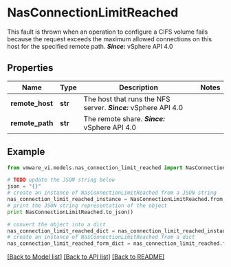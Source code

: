 # NasConnectionLimitReached

This fault is thrown when an operation to configure a CIFS volume fails because the request exceeds the maximum allowed connections on this host for the specified remote path.  ***Since:*** vSphere API 4.0 

## Properties
Name | Type | Description | Notes
------------ | ------------- | ------------- | -------------
**remote_host** | **str** | The host that runs the NFS server.  ***Since:*** vSphere API 4.0  | 
**remote_path** | **str** | The remote share.  ***Since:*** vSphere API 4.0  | 

## Example

```python
from vmware_vi.models.nas_connection_limit_reached import NasConnectionLimitReached

# TODO update the JSON string below
json = "{}"
# create an instance of NasConnectionLimitReached from a JSON string
nas_connection_limit_reached_instance = NasConnectionLimitReached.from_json(json)
# print the JSON string representation of the object
print NasConnectionLimitReached.to_json()

# convert the object into a dict
nas_connection_limit_reached_dict = nas_connection_limit_reached_instance.to_dict()
# create an instance of NasConnectionLimitReached from a dict
nas_connection_limit_reached_form_dict = nas_connection_limit_reached.from_dict(nas_connection_limit_reached_dict)
```
[[Back to Model list]](../README.md#documentation-for-models) [[Back to API list]](../README.md#documentation-for-api-endpoints) [[Back to README]](../README.md)


